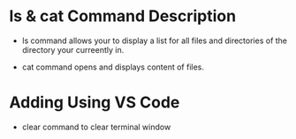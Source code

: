 # ls & cat Command Description

- ls command allows your to display a list for all files and directories of the directory your curreently in.

- cat command opens and displays content of files.


# Adding Using VS Code

- clear command to clear terminal window
